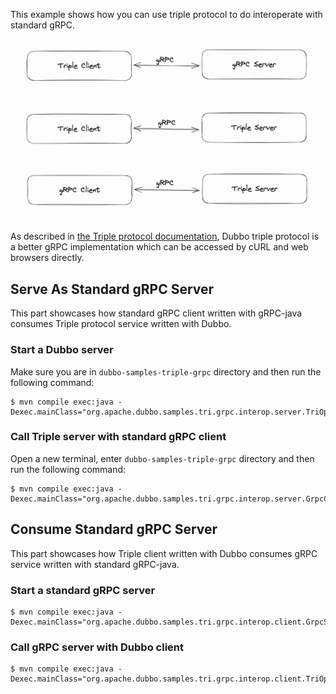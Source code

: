 This example shows how you can use triple protocol to do interoperate with standard gRPC.

![triple-grpc.png](./docs/triple-grpc.png)

As described in [the Triple protocol documentation](https://dubbo.apache.org/zh-cn/overview/reference/protocols/triple/), Dubbo triple protocol is a better gRPC implementation which can be accessed by cURL and web browsers directly.

## Serve As Standard gRPC Server
This part showcases how standard gRPC client written with gRPC-java consumes Triple protocol service written with Dubbo.

### Start a Dubbo server
Make sure you are in `dubbo-samples-triple-grpc` directory and then run the following command:

```shell
$ mvn compile exec:java -Dexec.mainClass="org.apache.dubbo.samples.tri.grpc.interop.server.TriOpServer"
```

### Call Triple server with standard gRPC client
Open a new terminal, enter `dubbo-samples-triple-grpc` directory and then run the following command:

```shell
$ mvn compile exec:java -Dexec.mainClass="org.apache.dubbo.samples.tri.grpc.interop.server.GrpcClient"
```

## Consume Standard gRPC Server
This part showcases how Triple client written with Dubbo consumes gRPC service written with standard gRPC-java.

### Start a standard gRPC server
```shell
$ mvn compile exec:java -Dexec.mainClass="org.apache.dubbo.samples.tri.grpc.interop.client.GrpcServer"
```

### Call gRPC server with Dubbo client
```shell
$ mvn compile exec:java -Dexec.mainClass="org.apache.dubbo.samples.tri.grpc.interop.client.TriOpClient"
```

